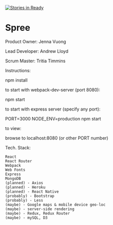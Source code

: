 [![Stories in Ready](https://badge.waffle.io/Flatten-Threat/Spree.png?label=ready&title=Ready)](https://waffle.io/Flatten-Threat/Spree)
# Spree

Product Owner: Jenna Vuong

Lead Developer: Andrew Lloyd

Scrum Master: Tritia Timmins

Instructions:

  npm install
    
to start with webpack-dev-server (port 8080):

  npm start

to start with express server (specify any port):

  PORT=3000 NODE_ENV=production npm start

to view:

  browse to localhost:8080 (or other PORT number)


Tech. Stack:

    React
    React Router
    Webpack
    Web Fonts
    Express
    MongoDB
    (planned) - Axios
    (planned) - Heroku
    (planned) - React Native
    (probably) - Bootstrap
    (probably) - Less
    (maybe) - Google maps & mobile device geo-loc
    (maybe) - server-side rendering
    (maybe) - Redux, Redux Router
    (maybe) - mySQL, D3
